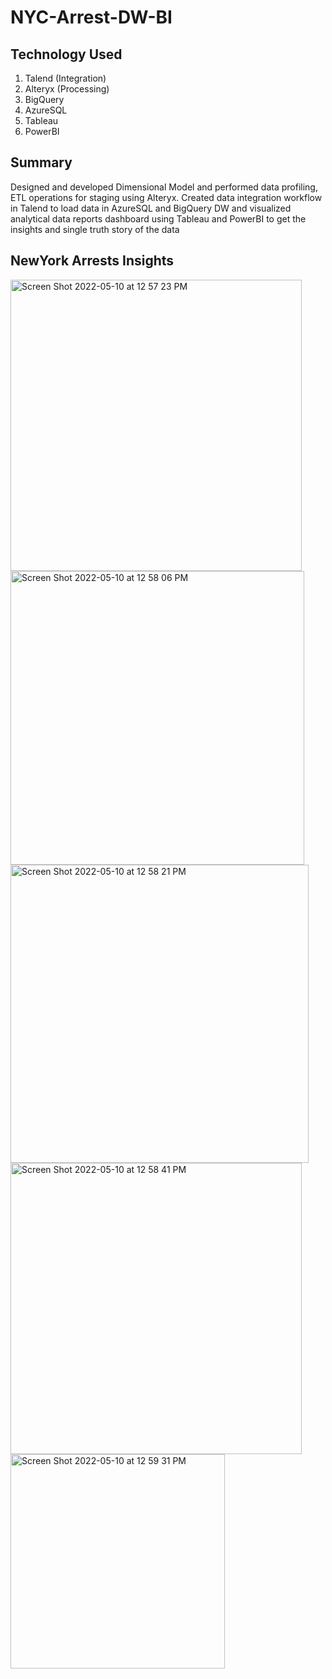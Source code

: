 # NYC-Arrest-DW-BI

## Technology Used
1. Talend (Integration)
2. Alteryx (Processing)
3. BigQuery
4. AzureSQL
5. Tableau
6. PowerBI


## Summary
Designed and developed Dimensional Model and performed data profiling, ETL operations for staging using Alteryx. Created data integration workflow in Talend to load data in AzureSQL and BigQuery DW and visualized analytical data reports dashboard using Tableau and PowerBI to get the insights and single truth story of the data

## NewYork Arrests Insights

<img width="466" alt="Screen Shot 2022-05-10 at 12 57 23 PM" src="https://user-images.githubusercontent.com/71927468/167682528-7be3181f-ac39-4b2c-951a-b032efa414b1.png">

<img width="470" alt="Screen Shot 2022-05-10 at 12 58 06 PM" src="https://user-images.githubusercontent.com/71927468/167682655-74e3c982-ff50-47d5-95d7-b00541f1944f.png">

<img width="477" alt="Screen Shot 2022-05-10 at 12 58 21 PM" src="https://user-images.githubusercontent.com/71927468/167682690-d8ee1345-cb77-47b6-b35b-9f632726da26.png">

<img width="466" alt="Screen Shot 2022-05-10 at 12 58 41 PM" src="https://user-images.githubusercontent.com/71927468/167682742-7928e0f7-44fa-4cd1-9cab-bbcbb01e0648.png">

<img width="343" alt="Screen Shot 2022-05-10 at 12 59 31 PM" src="https://user-images.githubusercontent.com/71927468/167682896-fe318c40-d37c-45ab-87b7-220a96e69b90.png">
